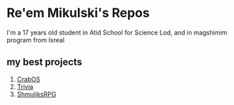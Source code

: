 # Re'em Mikulski's Repos

I'm a 17 years old student in Atid School for Science Lod, and in magshimim program from Isreal

## my best projects
1. [CrabOS](github.com/r33m-m1kul5k1/CrabOS)
2. [Trivia](github.com/r33m-m1kul5k1/CrabOS)
3. [ShmuliksRPG](github.com/r33m-m1kul5k1/ShmuliksRPG)
